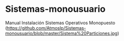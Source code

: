 # Sistemas-monousuario
Manual Instalación Sistemas Operativos Monopuesto
(https://github.com/Atmoslp/Sistemas-monousuario/blob/master/Sistema%20Particiones.jpg)
